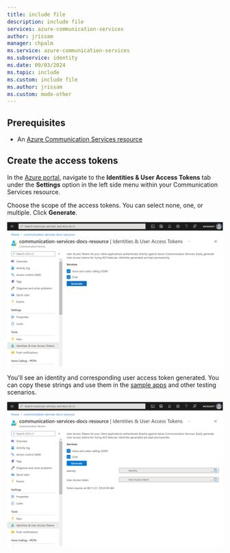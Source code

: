 ```yaml
---
title: include file
description: include file
services: azure-communication-services
author: jrissam
manager: chpalm
ms.service: azure-communication-services
ms.subservice: identity
ms.date: 09/03/2024
ms.topic: include
ms.custom: include file
ms.author: jrissam
ms.custom: mode-other
---
```


## Prerequisites

- An [Azure Communication Services resource](../../../create-communication-resource.md)

## Create the access tokens

In the [Azure portal](https://portal.azure.com), navigate to the **Identities & User Access Tokens** tab under the **Settings** option in the left side menu within your Communication Services resource. 

Choose the scope of the access tokens. You can select none, one, or multiple. Click **Generate**.

![Select the scopes of the identity and access tokens.](../../media/quick-create-identity-choose-scopes.png)

You'll see an identity and corresponding user access token generated. You can copy these strings and use them in the [sample apps](../../../../samples/overview.md) and other testing scenarios.

![The identity and access tokens are generated and show the expiration date.](../../media/quick-create-identity-generated.png) 

